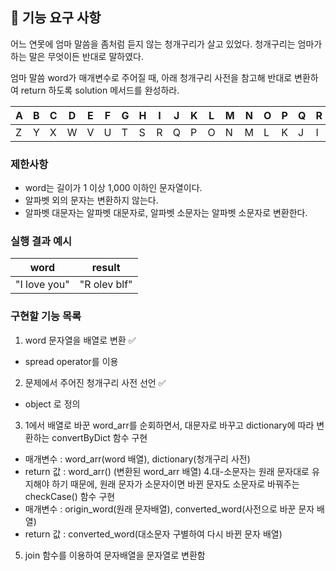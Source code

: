 ## 🚀 기능 요구 사항

어느 연못에 엄마 말씀을 좀처럼 듣지 않는 청개구리가 살고 있었다. 청개구리는 엄마가 하는 말은 무엇이든 반대로 말하였다.

엄마 말씀 word가 매개변수로 주어질 때, 아래 청개구리 사전을 참고해 반대로 변환하여 return 하도록 solution 메서드를 완성하라.

| A | B | C | D | E | F | G | H | I | J | K | L | M | N | O | P | Q | R | S | T | U | V | W | X | Y | Z |
| --- | --- | --- | --- | --- | --- | --- | --- | --- | --- | --- | --- | --- | --- | --- | --- | --- | --- | --- | --- | --- | --- | --- | --- | --- | --- |
| Z | Y | X | W | V | U | T | S | R | Q | P | O | N | M | L | K | J | I | H | G | F | E | D | C | B | A |

### 제한사항

- word는 길이가 1 이상 1,000 이하인 문자열이다.
- 알파벳 외의 문자는 변환하지 않는다.
- 알파벳 대문자는 알파벳 대문자로, 알파벳 소문자는 알파벳 소문자로 변환한다.

### 실행 결과 예시

| word | result |
| --- | --- |
| "I love you" | "R olev blf" |


### 구현할 기능 목록
1. word 문자열을 배열로 변환 :white_check_mark:
- spread operator를 이용
2. 문제에서 주어진 청개구리 사전 선언 :white_check_mark:
- object 로 정의
3. 1에서 배열로 바꾼 word_arr를 순회하면서, 대문자로 바꾸고 dictionary에 따라 변환하는 convertByDict 함수 구현
- 매개변수 : word_arr(word 배열), dictionary(청개구리 사전)
- return 값 : word_arr() (변환된 word_arr 배열)
4.대-소문자는 원래 문자대로 유지해야 하기 때문에, 원래 문자가 소문자이면 바뀐 문자도 소문자로 바꿔주는 checkCase() 함수 구현
- 매개변수 : origin_word(원래 문자배열), converted_word(사전으로 바꾼 문자 배열)
- return 값 : converted_word(대소문자 구별하여 다시 바뀐 문자 배열)
5. join 함수를 이용하여 문자배열을 문자열로 변환함
